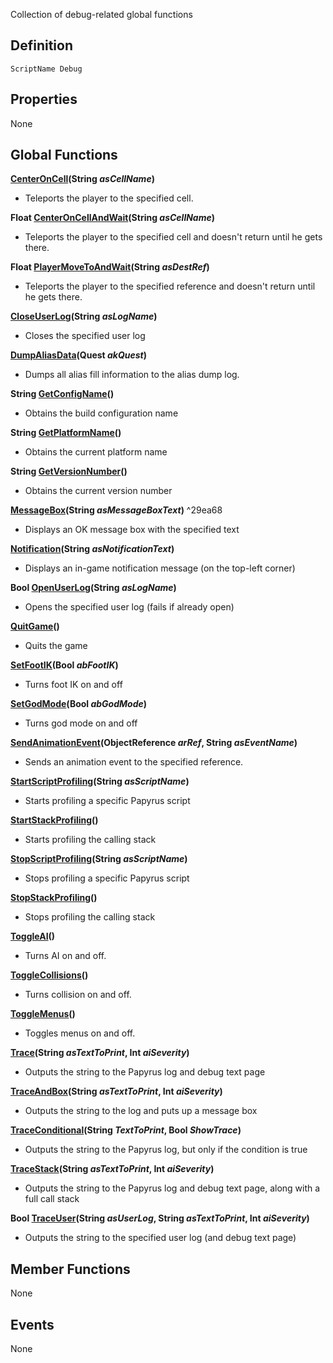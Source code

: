 Collection of debug-related global functions

## Definition

`ScriptName Debug`

## Properties

None

## Global Functions

**[CenterOnCell](https://ck.uesp.net/wiki/CenterOnCell_-_Debug "CenterOnCell - Debug")(String _asCellName_)**

-   Teleports the player to the specified cell.

**Float [CenterOnCellAndWait](https://ck.uesp.net/wiki/CenterOnCellAndWait_-_Debug "CenterOnCellAndWait - Debug")(String _asCellName_)**

-   Teleports the player to the specified cell and doesn't return until he gets there.

**Float [PlayerMoveToAndWait](https://ck.uesp.net/wiki/PlayerMoveToAndWait_-_Debug "PlayerMoveToAndWait - Debug")(String _asDestRef_)**

-   Teleports the player to the specified reference and doesn't return until he gets there.

**[CloseUserLog](https://ck.uesp.net/wiki/CloseUserLog_-_Debug "CloseUserLog - Debug")(String _asLogName_)**

-   Closes the specified user log

**[DumpAliasData](https://ck.uesp.net/wiki/DumpAliasData_-_Debug "DumpAliasData - Debug")(Quest _akQuest_)**

-   Dumps all alias fill information to the alias dump log.

**String [GetConfigName](https://ck.uesp.net/wiki/GetConfigName_-_Debug "GetConfigName - Debug")()**

-   Obtains the build configuration name

**String [GetPlatformName](https://ck.uesp.net/wiki/GetPlatformName_-_Debug "GetPlatformName - Debug")()**

-   Obtains the current platform name

**String [GetVersionNumber](https://ck.uesp.net/wiki/GetVersionNumber_-_Debug "GetVersionNumber - Debug")()**

-   Obtains the current version number

**[MessageBox](https://ck.uesp.net/wiki/MessageBox_-_Debug "MessageBox - Debug")(String _asMessageBoxText_)** ^29ea68

-   Displays an OK message box with the specified text

**[Notification](https://ck.uesp.net/wiki/Notification_-_Debug "Notification - Debug")(String _asNotificationText_)**

-   Displays an in-game notification message (on the top-left corner)

**Bool [OpenUserLog](https://ck.uesp.net/wiki/OpenUserLog_-_Debug "OpenUserLog - Debug")(String _asLogName_)**

-   Opens the specified user log (fails if already open)

**[QuitGame](https://ck.uesp.net/wiki/QuitGame_-_Debug "QuitGame - Debug")()**

-   Quits the game

**[SetFootIK](https://ck.uesp.net/wiki/SetFootIK_-_Debug "SetFootIK - Debug")(Bool _abFootIK_)**

-   Turns foot IK on and off

**[SetGodMode](https://ck.uesp.net/wiki/SetGodMode_-_Debug "SetGodMode - Debug")(Bool _abGodMode_)**

-   Turns god mode on and off

**[SendAnimationEvent](https://ck.uesp.net/wiki/SendAnimationEvent_-_Debug "SendAnimationEvent - Debug")(ObjectReference _arRef_, String _asEventName_)**

-   Sends an animation event to the specified reference.

**[StartScriptProfiling](https://ck.uesp.net/wiki/StartScriptProfiling_-_Debug "StartScriptProfiling - Debug")(String _asScriptName_)**

-   Starts profiling a specific Papyrus script

**[StartStackProfiling](https://ck.uesp.net/wiki/StartStackProfiling_-_Debug "StartStackProfiling - Debug")()**

-   Starts profiling the calling stack

**[StopScriptProfiling](https://ck.uesp.net/wiki/StopScriptProfiling_-_Debug "StopScriptProfiling - Debug")(String _asScriptName_)**

-   Stops profiling a specific Papyrus script

**[StopStackProfiling](https://ck.uesp.net/wiki/StopStackProfiling_-_Debug "StopStackProfiling - Debug")()**

-   Stops profiling the calling stack

**[ToggleAI](https://ck.uesp.net/wiki/ToggleAI_-_Debug "ToggleAI - Debug")()**

-   Turns AI on and off.

**[ToggleCollisions](https://ck.uesp.net/wiki/ToggleCollisions_-_Debug "ToggleCollisions - Debug")()**

-   Turns collision on and off.

**[ToggleMenus](https://ck.uesp.net/wiki/ToggleMenus_-_Debug "ToggleMenus - Debug")()**

-   Toggles menus on and off.

**[Trace](https://ck.uesp.net/wiki/Trace_-_Debug "Trace - Debug")(String _asTextToPrint_, Int _aiSeverity_)**

-   Outputs the string to the Papyrus log and debug text page

**[TraceAndBox](https://ck.uesp.net/wiki/TraceAndBox_-_Debug "TraceAndBox - Debug")(String _asTextToPrint_, Int _aiSeverity_)**

-   Outputs the string to the log and puts up a message box

**[TraceConditional](https://ck.uesp.net/wiki/TraceConditional_-_Debug "TraceConditional - Debug")(String _TextToPrint_, Bool _ShowTrace_)**

-   Outputs the string to the Papyrus log, but only if the condition is true

**[TraceStack](https://ck.uesp.net/wiki/TraceStack_-_Debug "TraceStack - Debug")(String _asTextToPrint_, Int _aiSeverity_)**

-   Outputs the string to the Papyrus log and debug text page, along with a full call stack

**Bool [TraceUser](https://ck.uesp.net/wiki/TraceUser_-_Debug "TraceUser - Debug")(String _asUserLog_, String _asTextToPrint_, Int _aiSeverity_)**

-   Outputs the string to the specified user log (and debug text page)

## Member Functions

None

## Events

None